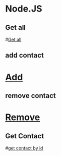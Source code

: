 # Node.JS

## Get all

#[Get all](https://ibb.co/j6zjrN8)

## add contact

# [Add](https://ibb.co/zbSgc4J)

## remove contact

# [Remove](https://ibb.co/x63H5tF)

## Get Contact

#[get contact by id](https://ibb.co/LzYtLsH)
